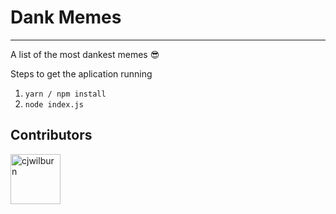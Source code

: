 # Dank Memes

---

A list of the most dankest memes :sunglasses:

Steps to get the aplication running

1. `yarn / npm install`
2. `node index.js`

## Contributors

[//]: contributor-faces

<a href="https://github.com/cjwilburn"><img src="https://avatars3.githubusercontent.com/u/529894?s=60&v=4" title="cjwilburn" width="80" height="80"></a>

[//]: contributor-faces
